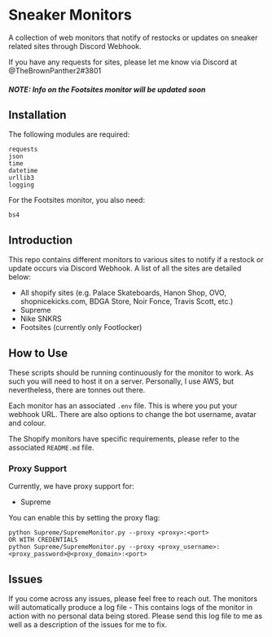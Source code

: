# Sneaker Monitors
A collection of web monitors that notify of restocks or updates on sneaker related sites through Discord Webhook.

If you have any requests for sites, please let me know via Discord at @TheBrownPanther2#3801

##### NOTE: Info on the Footsites monitor will be updated soon

## Installation
The following modules are required:
```
requests
json
time
datetime
urllib3
logging
```
For the Footsites monitor, you also need:
```
bs4
```

## Introduction

This repo contains different monitors to various sites to notify if a restock or update occurs via Discord Webhook. A list of all the sites are detailed below:
- All shopify sites (e.g. Palace Skateboards, Hanon Shop, OVO, shopnicekicks.com, BDGA Store, Noir Fonce, Travis Scott, etc.)
- Supreme
- Nike SNKRS
- Footsites (currently only Footlocker)

## How to Use

These scripts should be running continuously for the monitor to work.
As such you will need to host it on a server.
Personally, I use AWS, but nevertheless, there are tonnes out there. 

Each monitor has an associated ```.env``` file. 
This is where you put your webhook URL.
There are also options to change the bot username, avatar and colour.

The Shopify monitors have specific requirements, please refer to the associated ```README.md``` file.


### Proxy Support

Currently, we have proxy support for:
- Supreme

You can enable this by setting the proxy flag:
```
python Supreme/SupremeMonitor.py --proxy <proxy>:<port>
OR WITH CREDENTIALS
python Supreme/SupremeMonitor.py --proxy <proxy_username>:<proxy_password>@<proxy_domain>:<port>
```

## Issues

If you come across any issues, please feel free to reach out.
The monitors will automatically produce a log file - This contains logs of the monitor in action with no personal data being stored.
Please send this log file to me as well as a description of the issues for me to fix.

